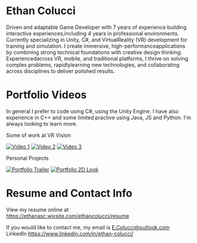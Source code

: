 # Ethan Colucci
Driven and adaptable Game Developer with 7 years of experience building interactive experiences,including 4 years in professional environments. Currently specializing in Unity, C#, and VirtualReality (VR) development for training and simulation. I create immersive, high-performanceapplications by combining strong technical foundations with creative design thinking. Experiencedacross VR, mobile, and traditional platforms, I thrive on solving complex problems, rapidlylearning new technologies, and collaborating across disciplines to deliver polished results.

# Portfolio Videos
In general I prefer to code using C#, using the Unity Engine. I have also experience in C++ and some limited practive using Java, JS and Python. I'm always looking to learn more. 

Some of work at VR Vision

[![Video 1](https://img.youtube.com/vi/TUBfFgAgtE4/hqdefault.jpg)](https://youtu.be/TUBfFgAgtE4?si=0x_XxSMjlzZJKAQs)
[![Video 2](https://img.youtube.com/vi/u78ikhtwD4I/hqdefault.jpg)](https://youtu.be/u78ikhtwD4I?si=E_n0eVkr5oT2gdol)
[![Video 3](https://img.youtube.com/vi/uOtPLN9U_P4/hqdefault.jpg)](https://youtu.be/uOtPLN9U_P4?si=JV5QQA6S8d2jy7qF)

Personal Projects

[![Portfolio Trailer](https://img.youtube.com/vi/ke3NBA-RKlI/hqdefault.jpg)](https://youtu.be/ke3NBA-RKlI) [![Portfolio 2D Look](https://img.youtube.com/vi/Yt1FDruCfUw/hqdefault.jpg)](https://youtu.be/Yt1FDruCfUw)

# Resume and Contact Info
View my resume online at https://ethanasc.wixsite.com/ethancolucci/resume

If you would like to contact me, my email is E.Colucci@outlook.com
LinkedIn https://www.linkedin.com/in/ethan-colucci/

<!---
Ethanol2/Ethanol2 is a ✨ special ✨ repository because its `README.md` (this file) appears on your GitHub profile.
You can click the Preview link to take a look at your changes.
--->
